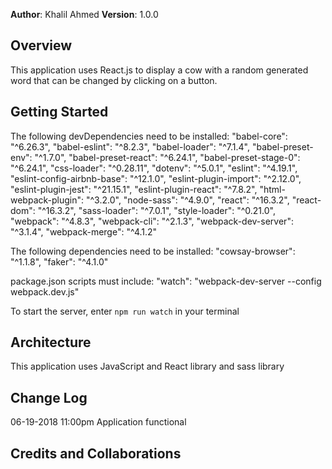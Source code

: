 **Author**: Khalil Ahmed
**Version**: 1.0.0 

## Overview
This application uses React.js to display a cow with a random generated word that can be changed by clicking on a button.

## Getting Started
The following devDependencies need to be installed:
  "babel-core": "^6.26.3",
  "babel-eslint": "^8.2.3",
  "babel-loader": "^7.1.4",
  "babel-preset-env": "^1.7.0",
  "babel-preset-react": "^6.24.1",
  "babel-preset-stage-0": "^6.24.1",
  "css-loader": "^0.28.11",
  "dotenv": "^5.0.1",
  "eslint": "^4.19.1",
  "eslint-config-airbnb-base": "^12.1.0",
  "eslint-plugin-import": "^2.12.0",
  "eslint-plugin-jest": "^21.15.1",
  "eslint-plugin-react": "^7.8.2",
  "html-webpack-plugin": "^3.2.0",
  "node-sass": "^4.9.0",
  "react": "^16.3.2",
  "react-dom": "^16.3.2",
  "sass-loader": "^7.0.1",
  "style-loader": "^0.21.0",
  "webpack": "^4.8.3",
  "webpack-cli": "^2.1.3",
  "webpack-dev-server": "^3.1.4",
  "webpack-merge": "^4.1.2"

The following dependencies need to be installed:
  "cowsay-browser": "^1.1.8",
  "faker": "^4.1.0"



package.json scripts must include:
  "watch": "webpack-dev-server --config webpack.dev.js"

To start the server, enter `npm run watch` in your terminal

## Architecture
This application uses JavaScript and React library and sass library 

## Change Log
06-19-2018 11:00pm Application  functional 

## Credits and Collaborations